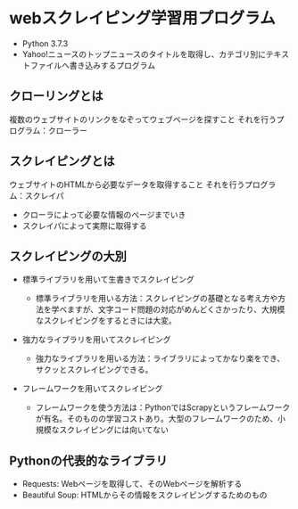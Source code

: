 # webスクレイピング学習用プログラム
* Python 3.7.3
* Yahoo!ニュースのトップニュースのタイトルを取得し、カテゴリ別にテキストファイルへ書き込みするプログラム

## クローリングとは
複数のウェブサイトのリンクをなぞってウェブページを探すこと
それを行うプログラム：クローラー

## スクレイピングとは
ウェブサイトのHTMLから必要なデータを取得すること
それを行うプログラム：スクレイパ

* クローラによって必要な情報のページまでいき
* スクレイパによって実際に取得する

## スクレイピングの大別
* 標準ライブラリを用いて生書きでスクレイピング
  * 標準ライブラリを用いる方法：スクレイピングの基礎となる考え方や方法を学べますが、文字コード問題の対応がめんどくさかったり、大規模なスクレイピングをするときには大変。


* 強力なライブラリを用いてスクレイピング
  * 強力なライブラリを用いる方法：ライブラリによってかなり楽をでき、サクッとスクレイピングできる。
* フレームワークを用いてスクレイピング
  * フレームワークを使う方法は：PythonではScrapyというフレームワークが有名。そのものの学習コストあり。大型のフレームワークのため、小規模なスクレイピングには向いてない

## Pythonの代表的なライブラリ
* Requests: Webページを取得して、そのWebページを解析する
* Beautiful Soup: HTMLからその情報をスクレイピングするためのもの
